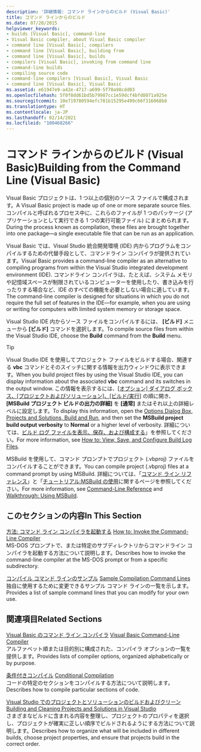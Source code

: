 ```yaml
---
description: '詳細情報: コマンド ラインからのビルド (Visual Basic)'
title: コマンド ラインからのビルド
ms.date: 07/20/2015
helpviewer_keywords:
- builds [Visual Basic], command-line
- Visual Basic compiler, about Visual Basic compiler
- command line [Visual Basic], compilers
- command line [Visual Basic], building from
- command line [Visual Basic], builds
- compilers [Visual Basic], invoking from command line
- command-line builds
- compiling source code
- command-line compilers [Visual Basic], Visual Basic
- command line [Visual Basic], Visual Basic
ms.assetid: e61947e9-a42e-4717-a699-5f70a98cdd03
ms.openlocfilehash: 5f0f8dd61bd5b79987cc1e59dcf4bfd8071a925e
ms.sourcegitcommit: 10e719780594efc781b15295e499c66f316068b8
ms.translationtype: HT
ms.contentlocale: ja-JP
ms.lasthandoff: 02/14/2021
ms.locfileid: "100468266"
---
```

# <a name="building-from-the-command-line-visual-basic"></a><span data-ttu-id="76dfc-103">コマンド ラインからのビルド (Visual Basic)</span><span class="sxs-lookup"><span data-stu-id="76dfc-103">Building from the Command Line (Visual Basic)</span></span>

<span data-ttu-id="76dfc-104">Visual Basic プロジェクトは、1 つ以上の個別のソース ファイルで構成されます。</span><span class="sxs-lookup"><span data-stu-id="76dfc-104">A Visual Basic project is made up of one or more separate source files.</span></span> <span data-ttu-id="76dfc-105">コンパイルと呼ばれるプロセス中に、これらのファイルが 1 つのパッケージ (アプリケーションとして実行できる 1 つの実行可能ファイル) にまとめられます。</span><span class="sxs-lookup"><span data-stu-id="76dfc-105">During the process known as compilation, these files are brought together into one package—a single executable file that can be run as an application.</span></span>

<span data-ttu-id="76dfc-106">Visual Basic では、Visual Studio 統合開発環境 (IDE) 内からプログラムをコンパイルするための代替手段として、コマンドライン コンパイラが提供されています。</span><span class="sxs-lookup"><span data-stu-id="76dfc-106">Visual Basic provides a command-line compiler as an alternative to compiling programs from within the Visual Studio integrated development environment (IDE).</span></span> <span data-ttu-id="76dfc-107">コマンドライン コンパイラは、たとえば、システム メモリや記憶域スペースが制限されているコンピューターを使用したり、書き込みを行ったりする場合など、IDE のすべての機能を必要としない場合に適しています。</span><span class="sxs-lookup"><span data-stu-id="76dfc-107">The command-line compiler is designed for situations in which you do not require the full set of features in the IDE—for example, when you are using or writing for computers with limited system memory or storage space.</span></span>

<span data-ttu-id="76dfc-108">Visual Studio IDE 内からソース ファイルをコンパイルするには、 **[ビルド]** メニューから **[ビルド]** コマンドを選択します。</span><span class="sxs-lookup"><span data-stu-id="76dfc-108">To compile source files from within the Visual Studio IDE, choose the **Build** command from the **Build** menu.</span></span>

> [!TIP]
> <span data-ttu-id="76dfc-109">Visual Studio IDE を使用してプロジェクト ファイルをビルドする場合、関連する **vbc** コマンドとそのスイッチに関する情報を出力ウィンドウに表示できます。</span><span class="sxs-lookup"><span data-stu-id="76dfc-109">When you build project files by using the Visual Studio IDE, you can display information about the associated **vbc** command and its switches in the output window.</span></span> <span data-ttu-id="76dfc-110">この情報を表示するには、[[オプション] ダイアログ ボックス、[プロジェクトおよびソリューション]、[ビルド/実行]](/visualstudio/ide/reference/options-dialog-box-projects-and-solutions-build-and-run) の順に開き、 **[MSBuild プロジェクト ビルドの出力の詳細]** を **[通常]** またはそれ以上の詳細レベルに設定します。</span><span class="sxs-lookup"><span data-stu-id="76dfc-110">To display this information, open the [Options Dialog Box,  Projects and Solutions, Build and Run](/visualstudio/ide/reference/options-dialog-box-projects-and-solutions-build-and-run), and then set the **MSBuild project build output verbosity** to **Normal** or a higher level of verbosity.</span></span> <span data-ttu-id="76dfc-111">詳細については、[ビルド ログ ファイルを表示、保存、および構成する](/visualstudio/ide/how-to-view-save-and-configure-build-log-files)」を参照してください。</span><span class="sxs-lookup"><span data-stu-id="76dfc-111">For more information, see [How to: View, Save, and Configure Build Log Files](/visualstudio/ide/how-to-view-save-and-configure-build-log-files).</span></span>

<span data-ttu-id="76dfc-112">MSBuild を使用して、コマンド プロンプトでプロジェクト (.vbproj) ファイルをコンパイルすることができます。</span><span class="sxs-lookup"><span data-stu-id="76dfc-112">You can compile project (.vbproj) files at a command prompt by using MSBuild.</span></span> <span data-ttu-id="76dfc-113">詳細については、「[コマンド ライン リファレンス](/visualstudio/msbuild/msbuild-command-line-reference)」と「[チュートリアル:MSBuild の使用](/visualstudio/msbuild/walkthrough-using-msbuild)に関するページを参照してください。</span><span class="sxs-lookup"><span data-stu-id="76dfc-113">For more information, see [Command-Line Reference](/visualstudio/msbuild/msbuild-command-line-reference) and [Walkthrough: Using MSBuild](/visualstudio/msbuild/walkthrough-using-msbuild).</span></span>

## <a name="in-this-section"></a><span data-ttu-id="76dfc-114">このセクションの内容</span><span class="sxs-lookup"><span data-stu-id="76dfc-114">In This Section</span></span>

<span data-ttu-id="76dfc-115">[方法: コマンド ライン コンパイラを起動する](how-to-invoke-the-command-line-compiler.md) </span><span class="sxs-lookup"><span data-stu-id="76dfc-115">[How to: Invoke the Command-Line Compiler](how-to-invoke-the-command-line-compiler.md) </span></span>\
<span data-ttu-id="76dfc-116">MS-DOS プロンプトで、または特定のサブディレクトリからコマンドライン コンパイラを起動する方法について説明します。</span><span class="sxs-lookup"><span data-stu-id="76dfc-116">Describes how to invoke the command-line compiler at the MS-DOS prompt or from a specific subdirectory.</span></span>

<span data-ttu-id="76dfc-117">[コンパイル コマンド ラインのサンプル](sample-compilation-command-lines.md) </span><span class="sxs-lookup"><span data-stu-id="76dfc-117">[Sample Compilation Command Lines](sample-compilation-command-lines.md) </span></span>\
<span data-ttu-id="76dfc-118">独自に使用するために変更できるサンプル コマンド ラインの一覧を示します。</span><span class="sxs-lookup"><span data-stu-id="76dfc-118">Provides a list of sample command lines that you can modify for your own use.</span></span>

## <a name="related-sections"></a><span data-ttu-id="76dfc-119">関連項目</span><span class="sxs-lookup"><span data-stu-id="76dfc-119">Related Sections</span></span>

<span data-ttu-id="76dfc-120">[Visual Basic のコマンド ライン コンパイラ](index.md) </span><span class="sxs-lookup"><span data-stu-id="76dfc-120">[Visual Basic Command-Line Compiler](index.md) </span></span>\
<span data-ttu-id="76dfc-121">アルファベット順または目的別に構成された、コンパイラ オプションの一覧を提供します。</span><span class="sxs-lookup"><span data-stu-id="76dfc-121">Provides lists of compiler options, organized alphabetically or by purpose.</span></span>

<span data-ttu-id="76dfc-122">[条件付きコンパイル](../../programming-guide/program-structure/conditional-compilation.md) </span><span class="sxs-lookup"><span data-stu-id="76dfc-122">[Conditional Compilation](../../programming-guide/program-structure/conditional-compilation.md) </span></span>\
<span data-ttu-id="76dfc-123">コードの特定のセクションをコンパイルする方法について説明します。</span><span class="sxs-lookup"><span data-stu-id="76dfc-123">Describes how to compile particular sections of code.</span></span>

<span data-ttu-id="76dfc-124">[Visual Studio でのプロジェクトとソリューションのビルドおよびクリーン](/visualstudio/ide/building-and-cleaning-projects-and-solutions-in-visual-studio) </span><span class="sxs-lookup"><span data-stu-id="76dfc-124">[Building and Cleaning Projects and Solutions in Visual Studio](/visualstudio/ide/building-and-cleaning-projects-and-solutions-in-visual-studio) </span></span>\
<span data-ttu-id="76dfc-125">さまざまなビルドに含まれる内容を整理し、プロジェクトのプロパティを選択し、プロジェクトが確実に正しい順序でビルドされるようにする方法について説明します。</span><span class="sxs-lookup"><span data-stu-id="76dfc-125">Describes how to organize what will be included in different builds, choose project properties, and ensure that projects build in the correct order.</span></span>
